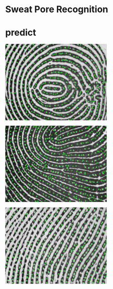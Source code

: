 # Sweat Pore Recognition

# predict

![](./task1/code/res_img/1.png)

![](./task1/code/res_img/11.png)

![](./task1/code/res_img/5.png)